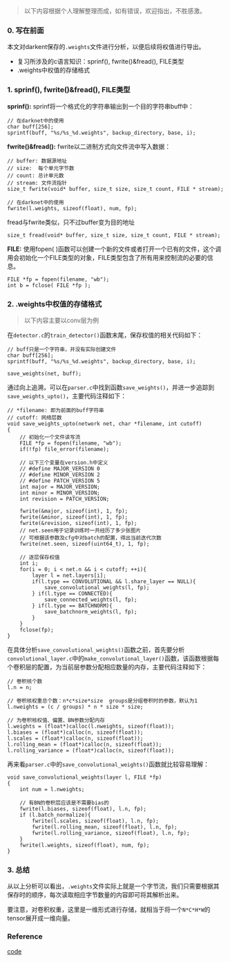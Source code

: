 > 以下内容根据个人理解整理而成，如有错误，欢迎指出，不胜感激。
### 0. 写在前面
本文对darkent保存的`.weights`文件进行分析，以便后续将权值进行导出。
* 复习所涉及的c语言知识：sprinf(), fwrite()&fread(), FILE类型
* .weights中权值的存储格式

### 1. sprinf(), fwrite()&fread(), FILE类型
**sprinf():**
sprinf将一个格式化的字符串输出到一个目的字符串buff中：
```
// 在darknet中的使用
char buff[256];
sprintf(buff, "%s/%s_%d.weights", backup_directory, base, i);
```

**fwrite()&fread():**
fwrite以二进制方式向文件流中写入数据：
```
// buffer: 数据源地址
// size:  每个单元字节数
// count: 总计单元数
// stream: 文件流指针
size_t fwrite(void* buffer, size_t size, size_t count, FILE * stream);

// 在darknet中的使用
fwrite(l.weights, sizeof(float), num, fp);
```

fread与fwrite类似，只不过buffer变为目的地址
```
size_t fread(void* buffer, size_t size, size_t count, FILE * stream);
```

**FILE:**
使用fopen( )函数可以创建一个新的文件或者打开一个已有的文件，这个调用会初始化一个FILE类型的对象，FILE类型包含了所有用来控制流的必要的信息。
```
FILE *fp = fopen(filename, "wb");
int b = fclose( FILE *fp );
```

### 2. .weights中权值的存储格式
> 以下内容主要以conv层为例

在`detector.c`的`train_detector()`函数末尾，保存权值的相关代码如下：
```
// buff只是一个字符串，并没有实际创建文件
char buff[256];
sprintf(buff, "%s/%s_%d.weights", backup_directory, base, i);

save_weights(net, buff);
```

通过向上追溯，可以在`parser.c`中找到函数`save_weights()`，并进一步追踪到`save_weights_upto()`，主要代码注释如下：
```
// *filename: 即为前面的buff字符串
// cutoff: 网络层数
void save_weights_upto(network net, char *filename, int cutoff)
{
    // 初始化一个文件读写流
    FILE *fp = fopen(filename, "wb");
    if(!fp) file_error(filename);

    // 以下三个变量在version.h中定义
    // #define MAJOR_VERSION 0
    // #define MINOR_VERSION 2
    // #define PATCH_VERSION 5
    int major = MAJOR_VERSION;
    int minor = MINOR_VERSION;
    int revision = PATCH_VERSION;

    fwrite(&major, sizeof(int), 1, fp);
    fwrite(&minor, sizeof(int), 1, fp);
    fwrite(&revision, sizeof(int), 1, fp);
    // net.seen用于记录训练时一共经历了多少张图片
    // 可根据该参数及cfg中对batch的配置，得出当前迭代次数
    fwrite(net.seen, sizeof(uint64_t), 1, fp);

    // 逐层保存权值
    int i;
    for(i = 0; i < net.n && i < cutoff; ++i){
        layer l = net.layers[i];
        if(l.type == CONVOLUTIONAL && l.share_layer == NULL){
            save_convolutional_weights(l, fp);
        } if(l.type == CONNECTED){
            save_connected_weights(l, fp);
        } if(l.type == BATCHNORM){
            save_batchnorm_weights(l, fp);
        }
    }
    fclose(fp);
}
```

在具体分析`save_convolutional_weights()`函数之前，首先要分析`convolutional_layer.c`中的`make_convolutional_layer()`函数，该函数根据每个卷积层的配置，为当前层参数分配相应数量的内存，主要代码注释如下：
```
// 卷积核个数
l.n = n;

// 卷积核权重总个数：n*c*size*size  groups是分组卷积时的参数，默认为1
l.nweights = (c / groups) * n * size * size;

// 为卷积核权值、偏置、BN参数分配内存
l.weights = (float*)calloc(l.nweights, sizeof(float));
l.biases = (float*)calloc(n, sizeof(float));
l.scales = (float*)calloc(n, sizeof(float));
l.rolling_mean = (float*)calloc(n, sizeof(float));
l.rolling_variance = (float*)calloc(n, sizeof(float));
```

再来看`parser.c`中的`save_convolutional_weights()`函数就比较容易理解：
```
void save_convolutional_weights(layer l, FILE *fp)
{
    int num = l.nweights;

    // 有BN的卷积层应该是不需要bias的
    fwrite(l.biases, sizeof(float), l.n, fp);
    if (l.batch_normalize){
        fwrite(l.scales, sizeof(float), l.n, fp);
        fwrite(l.rolling_mean, sizeof(float), l.n, fp);
        fwrite(l.rolling_variance, sizeof(float), l.n, fp);
    }
    fwrite(l.weights, sizeof(float), num, fp);
}
```

### 3. 总结
从以上分析可以看出，`.weights`文件实际上就是一个字节流，我们只需要根据其保存时的顺序，每次读取相应字节数量的内容即可将其解析出来。

要注意，对卷积权重，这里是一维形式进行存储，就相当于将一个`N*C*H*W`的tensor展开成一维向量。

### Reference
[code](https://github.com/AlexeyAB/darknet)
